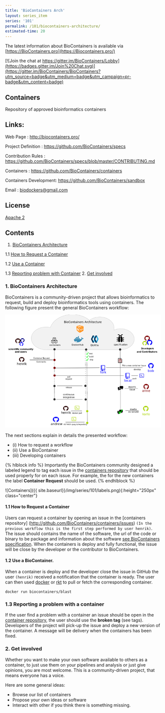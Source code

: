 ```yaml
---
title: 'BioContainers Arch'
layout: series_item
series: '101'
permalink: /101/biocontainers-architecture/
estimated-time: 20
---
```


The latest information about BioContainers is available via [https://BioContainers.pro](https://Biocontainers.pro/)

[![Join the chat at https://gitter.im/BioContainers/Lobby](https://badges.gitter.im/Join%20Chat.svg)](https://gitter.im/BioContainers/BioContainers?utm_source=badge&utm_medium=badge&utm_campaign=pr-badge&utm_content=badge)

Containers
--------
Repository of approved bioinformatics containers

Links:
-------
Web Page              : http://biocontainers.pro/

Project Definition    : https://github.com/BioContainers/specs

Contribution Rules    : https://github.com/BioContainers/specs/blob/master/CONTRIBUTING.md

Containers            : https://github.com/BioContainers/containers

Containers Development: https://github.com/BioContainers/sandbox

Email                 : biodockers@gmail.com

License
----------

[Apache 2](http://www.apache.org/licenses/LICENSE-2.0)

Contents
----------

 1. [BioContainers Architecture](#1-biocontainers-architecture)

  1.1 [How to Request a Container](#11-how-to-request-a-container)

  1.2 [Use a Container](#12-use-a-bioContainer.)

  1.3 [Reporting problem with Container](#13-reporting-a-problem-with-a-container)
 2. [Get involved](#41-get-involved)


### 1. BioContainers Architecture

BioContainers is a community-driven project that allows bioinformatics to request, build and deploy bioinformatics tools using containers. The following figure
present the general BioContainers workflow:

![What is Container](https://raw.githubusercontent.com/BioContainers/specs/master/imgs/workflow.png)

The next sections explain in details the presented workflow:

 * (i) How to request a workflow
 * (ii) Use a BioContainer
 * (iii) Developing containers

{% hlblock info %}
Importantly the BioContainers community designed a labeled legend to tag each issue in the [containers repository](http://github.com/BioContainers/containers/issues) that should be used properly for
on each issue. For example, the for the new containers the label **Container Request** should be used.
{% endhlblock %}

![Containers]({{ site.baseurl}}/img/series/101/labels.png){:height="250px" class="center"}

#### 1.1 How to Request a Container

Users can request a container by opening an issue in the [containers repository] (http://github.com/BioContainers/containers/issues) `(In the previous workflow this is the first step performed by user henrik)`. The issue
should contains the name of the software, the url of the code or binary to be package and information about the software [see BioContainers specification](http://github.com/BioContainers/container-specs.md). When the containers
is deploy and fully functional, the issue will be close by the developer or the contributor to BioContainers.

#### 1.2 Use a BioContainer.

When a container is deploy and the developer close the issue in GitHub the user `(henrik)` received a notification that the container is ready.
The user can then used [docker](http://www.docker.com) or [rkt](https://coreos.com/rkt/docs/latest/) to pull or fetch the corresponding container.

~~~
docker run biocontainers/blast
~~~

### 1.3 Reporting a problem with a container

If the user find a problem with a container an issue should be open in
the [container repository](https://github.com/BioContainers/containers/issues), the user should use the **broken tag** (see tags). Developers of
the project will pick-up the issue and deploy a new version of the container. A message will be delivery when the containers has been fixed.

### 2. Get involved

Whether you want to make your own software available to others as a container, to just use them on your pipelines and analysis or just give opinions, you are most welcome. This is a community-driven project, that means everyone has a voice.

Here are some general ideas:

* Browse our list of containers
* Propose your own ideas or software
* Interact with other if you think there is something missing.
